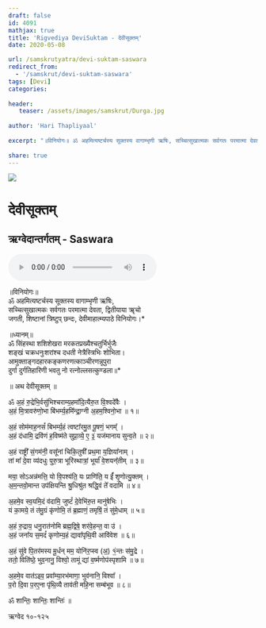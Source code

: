 ```yaml
---
draft: false
id: 4091    
mathjax: true    
title: 'Rigvediya DeviSuktam - देवीसूक्तम्'    
date: 2020-05-08    

url: /samskrutyatra/devi-suktam-saswara
redirect_from: 
  - '/samskrut/devi-suktam-saswara'
tags: [Devi]    
categories:    
    
header:    
   teaser: /assets/images/samskrut/Durga.jpg    
    
author: 'Hari Thapliyaal'    
    
excerpt: "॥विनियोगः॥ ॐ अहमित्यष्टर्चस्य सूक्तस्य वागाम्भृणी ऋषिः, सच्चित्सुखात्मकः सर्वगतः परमात्मा देवता, द्वितीयाया ॠचो जगती, शिष्टानां त्रिष्टुप् छन्दः, देवीमाहात्म्यपाठे विनियोगः।* ॥ध्यानम्॥ ॐ सिंहस्था शशिशेखरा मरकतप्रख्यैश्‍चतुर्भिर्भुजैः शङ्खं चक्रधनुःशरांश्‍च दधती नेत्रैस्त्रिभिः शोभिता। आमुक्ताङ्गदहारकङ्कणरणत्काञ्चीरणन्नूपुरा दुर्गा दुर्गतिहारिणी भवतु नो रत्‍‌नोल्लसत्कुण्डला॥* ॥ अथ देवीसूक्तम् ॥ ॐ अ॒हं"
    
share: true    
---
```

![](/assets/images/samskrut/Durga.jpg)    
    
# देवीसूक्तम्     
## ऋग्वेदान्तर्गतम् - Saswara    
    
<audio controls>
  <source src="https://raw.githubusercontent.com/dasarpai/DAI-mp3/main/dasarpai-mp3/061-DeviSuktam.mp3" type="audio/mp3">
  Your browser does not support the audio element.
</audio>     
    
॥विनियोगः॥    
ॐ अहमित्यष्टर्चस्य सूक्तस्य वागाम्भृणी ऋषिः,    
सच्चित्सुखात्मकः सर्वगतः परमात्मा देवता, द्वितीयाया ॠचो    
जगती, शिष्टानां त्रिष्टुप् छन्दः, देवीमाहात्म्यपाठे विनियोगः।*    
    
॥ध्यानम्॥    
ॐ सिंहस्था शशिशेखरा मरकतप्रख्यैश्‍चतुर्भिर्भुजैः    
शङ्खं चक्रधनुःशरांश्‍च दधती नेत्रैस्त्रिभिः शोभिता।    
आमुक्ताङ्गदहारकङ्कणरणत्काञ्चीरणन्नूपुरा    
दुर्गा दुर्गतिहारिणी भवतु नो रत्‍‌नोल्लसत्कुण्डला॥*    
    
॥ अथ देवीसूक्तम् ॥    
    
ॐ अ॒हं रु॒द्रेभि॒र्वसु॑भिश्चराम्य॒हमा᳚दि॒त्यैरु॒त वि॒श्वदे᳚वैः ।    
अ॒हं मि॒त्रावरु॑णो॒भा बि॑भर्म्य॒हमि᳚न्द्रा॒ग्नी अ॒हम॒श्विनो॒भा ॥ १॥    
    
अ॒हं सोम॑माह॒नसं᳚ बिभर्म्य॒हं त्वष्टा᳚रमु॒त पू॒षणं॒ भगम्᳚ ।    
अ॒हं द॑धामि॒ द्रवि॑णं ह॒विष्म॑ते सुप्रा॒व्ये॒ ए॒ ३॒॑ यज॑मानाय सुन्व॒ते ॥ २॥    
    
अ॒हं राष्ट्री᳚ सं॒गम॑नी॒ वसू᳚नां चिकि॒तुषी᳚ प्रथ॒मा य॒ज्ञिया᳚नाम् ।    
तां मा᳚ दे॒वा व्य॑दधुः पुरु॒त्रा भूरि॑स्थात्रां॒ भूर्या᳚ वे॒शयन्᳚तीम् ॥ ३॥    
    
मया॒ सोऽअन्न॑मत्ति॒ यो वि॒पश्य॑ति॒ यः प्राणि॑ति॒ य ईं᳚ श‍ृ॒णोत्यु॒क्तम् ।    
अ॒म॒न्तवो॒मान्त उप॑क्षियन्ति श्रु॒धिश्रु॑त श्रद्धि॒वं ते᳚ वदामि ॥ ४॥    
    
अ॒हमे॒व स्व॒यमि॒दं व॑दामि॒ जुष्टं᳚ दे॒वेभि॑रु॒त मानु॑षेभिः ।    
यं का॒मये॒ तं त॑मु॒ग्रं कृ॑णोमि॒ तं ब्र॒ह्माणं॒ तमृषिं॒ तं सु॑मे॒धाम् ॥ ५॥    
    
अ॒हं रु॒द्राय॒ धनु॒रात॑नोमि ब्रह्म॒द्विषे॒ शर॑वे॒हन्त॒ वा उ॑ ।    
अ॒हं जना᳚य स॒मदं᳚ कृणोम्य॒हं द्यावा᳚पृथि॒वी आवि॑वेश ॥ ६॥    
    
अ॒हं सु॑वे पि॒तर॑मस्य मू॒र्धन् मम॒ योनि॑र॒प्स्व (अ॒) १॒॑न्तः स॑मु॒द्रे ।    
ततो॒ विति॑ष्ठे॒ भुव॒नानु॒ विश्वो॒ तामूं द्यां व॒र्ष्मणोप॑स्पृशामि ॥ ७॥    
    
अ॒हमे॒व वात॑ऽइव॒ प्रवा᳚म्या॒रभ॑माणा॒ भुव॑नानि॒ विश्वा᳚ ।    
प॒रो दि॒वा प॒रए॒ना पृ॑थि॒व्यै ताव॑ती महि॒ना सम्ब॑भूव ॥ ८॥    
    
ॐ शान्तिः॒ शान्तिः॒ शान्तिः॑ ॥    
    
ऋग्वेद १०-१२५    
    
